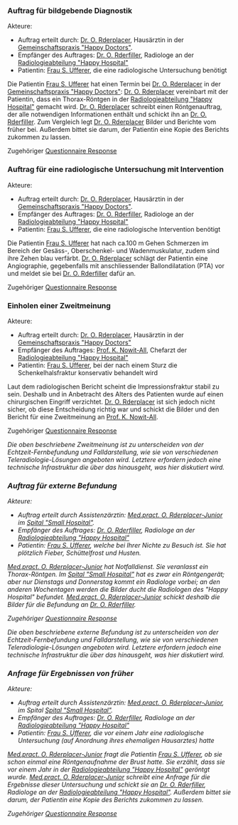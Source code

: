 
### Auftrag für bildgebende Diagnostik
Akteure:

* Auftrag erteilt durch: [Dr. O. Rderplacer](http://build.fhir.org/ig/hl7ch/ch-rad-order/Practitioner-PractORderplacer.html), Hausärztin in der [Gemeinschaftspraxis "Happy Doctors"](http://build.fhir.org/ig/hl7ch/ch-rad-order/Organization-OrgHappyDoctors.html).
* Empfänger des Auftrages: [Dr. O. Rderfiller](http://build.fhir.org/ig/hl7ch/ch-rad-order/Practitioner-PractORderfiller.html), Radiologe an der [Radiologieabteilung "Happy Hospital"](http://build.fhir.org/ig/hl7ch/ch-rad-order/Organization-OrgRadHappyHospital.html)
* Patientin: [Frau S. Ufferer](http://build.fhir.org/ig/hl7ch/ch-rad-order/Patient-PatSUfferer.html), die eine radiologische Untersuchung benötigt

Die Patientin [Frau S. Ufferer](http://build.fhir.org/ig/hl7ch/ch-rad-order/Patient-PatSUfferer.html) hat einen Termin bei [Dr. O. Rderplacer](http://build.fhir.org/ig/hl7ch/ch-rad-order/Practitioner-PractORderplacer.html) in der [Gemeinschaftspraxis "Happy Doctors"](http://build.fhir.org/ig/hl7ch/ch-rad-order/Organization-OrgHappyDoctors.html): [Dr. O. Rderplacer](http://build.fhir.org/ig/hl7ch/ch-rad-order/Practitioner-PractORderplacer.html) vereinbart mit der Patientin, dass ein Thorax-Röntgen in der [Radiologieabteilung "Happy Hospital"](http://build.fhir.org/ig/hl7ch/ch-rad-order/Organization-OrgRadHappyHospital.html) gemacht wird. [Dr. O. Rderplacer](http://build.fhir.org/ig/hl7ch/ch-rad-order/Practitioner-PractORderplacer.html) schreibt einen Röntgenauftrag, der alle notwendigen Informationen enthält und schickt ihn an [Dr. O. Rderfiller](http://build.fhir.org/ig/hl7ch/ch-rad-order/Practitioner-PractORderfiller.html). Zum Vergleich legt [Dr. O. Rderplacer](http://build.fhir.org/ig/hl7ch/ch-rad-order/Practitioner-PractORderplacer.html) Bilder und Berichte vom früher bei. Außerdem bittet sie darum, der Patientin eine Kopie des Berichts zukommen zu lassen.

Zugehöriger [Questionnaire Response](http://build.fhir.org/ig/hl7ch/ch-rad-order/QuestionnaireResponse-QuestionnaireResponseRadiologyOrderImagingRequest.html)


### Auftrag für eine radiologische Untersuchung mit Intervention
Akteure:

* Auftrag erteilt durch: [Dr. O. Rderplacer](http://build.fhir.org/ig/hl7ch/ch-rad-order/Practitioner-PractORderplacer.html), Hausärztin in der [Gemeinschaftspraxis "Happy Doctors"](http://build.fhir.org/ig/hl7ch/ch-rad-order/Organization-OrgHappyDoctors.html).
* Empfänger des Auftrages: [Dr. O. Rderfiller](http://build.fhir.org/ig/hl7ch/ch-rad-order/Practitioner-PractORderfiller.html), Radiologe an der [Radiologieabteilung "Happy Hospital"](http://build.fhir.org/ig/hl7ch/ch-rad-order/Organization-OrgRadHappyHospital.html)
* Patientin: [Frau S. Ufferer](http://build.fhir.org/ig/hl7ch/ch-rad-order/Patient-PatSUfferer.html), die eine radiologische Intervention benötigt

Die Patientin [Frau S. Ufferer](http://build.fhir.org/ig/hl7ch/ch-rad-order/Patient-PatSUfferer.html) hat nach ca.100 m Gehen Schmerzen im Bereich der Gesäss-, Oberschenkel- und Wadenmuskulatur, zudem sind ihre Zehen blau verfärbt. [Dr. O. Rderplacer](http://build.fhir.org/ig/hl7ch/ch-rad-order/Practitioner-PractORderplacer.html) schlägt der Patientin eine Angiographie, gegebenfalls mit anschliessender Ballondilatation (PTA) vor und meldet sie bei [Dr. O. Rderfiller](http://build.fhir.org/ig/hl7ch/ch-rad-order/Practitioner-PractORderfiller.html) dafür an.

Zugehöriger [Questionnaire Response](http://build.fhir.org/ig/hl7ch/ch-rad-order/QuestionnaireResponse-QuestionnaireResponseRadiologyOrderQuestionnaireResponseRadiologyOrderImagIntervent.html)


### Einholen einer Zweitmeinung
Akteure:

* Auftrag erteilt durch: [Dr. O. Rderplacer](http://build.fhir.org/ig/hl7ch/ch-rad-order/Practitioner-PractORderplacer.html), Hausärztin in der [Gemeinschaftspraxis "Happy Doctors"](http://build.fhir.org/ig/hl7ch/ch-rad-order/Organization-OrgHappyDoctors.html)
* Empfänger des Auftrages: [Prof. K. Nowit-All](http://build.fhir.org/ig/hl7ch/ch-rad-order/Practitioner-PractKNowit-All.html), Chefarzt der [Radiologieabteilung "Happy Hospital"](http://build.fhir.org/ig/hl7ch/ch-rad-order/Organization-OrgRadHappyHospital.html)
* Patientin: [Frau S. Ufferer](http://build.fhir.org/ig/hl7ch/ch-rad-order/Patient-PatSUfferer.html), bei der nach einem Sturz die Schenkelhalsfraktur konservativ behandelt wird

 Laut dem radiologischen Bericht scheint die Impressionsfraktur stabil zu sein. Deshalb und in Anbetracht des Alters des Patienten wurde auf einen chirurgischen Eingriff verzichtet. [Dr. O. Rderplacer](http://build.fhir.org/ig/hl7ch/ch-rad-order/Practitioner-PractORderplacer.html) ist sich jedoch nicht sicher, ob diese Entscheidung richtig war und schickt die Bilder und den Bericht für eine Zweitmeinung an [Prof. K. Nowit-All](http://build.fhir.org/ig/hl7ch/ch-rad-order/Practitioner-PractKNowit-All.html).

 Zugehöriger [Questionnaire Response](http://build.fhir.org/ig/hl7ch/ch-rad-order/QuestionnaireResponse-QuestionnaireResponseRadiologyOrderSecondOpinion.html)

<i>Die oben beschriebene Zweitmeinung ist zu unterscheiden von der Echtzeit-Fernbefundung und Falldarstellung, wie sie von verschiedenen Teleradiologie-Lösungen angeboten wird. Letztere erfordern jedoch eine technische Infrastruktur die über das hinausgeht, was hier diskutiert wird. <i>


### Auftrag für externe Befundung
Akteure:

* Auftrag erteilt durch Assistenzärztin: [Med.pract. O. Rderplacer-Junior](http://build.fhir.org/ig/hl7ch/ch-rad-order/Practitioner-PractORderplacerJunior.html) im [Spital "Small Hospital"](http://build.fhir.org/ig/hl7ch/ch-rad-order/Organization-OrgSmallHospital.html).
* Empfänger des Auftrages: [Dr. O. Rderfiller](http://build.fhir.org/ig/hl7ch/ch-rad-order/Practitioner-PractORderfiller.html), Radiologe an der [Radiologieabteilung "Happy Hospital"](http://build.fhir.org/ig/hl7ch/ch-rad-order/Organization-OrgRadHappyHospital.html)
* Patientin: [Frau S. Ufferer](http://build.fhir.org/ig/hl7ch/ch-rad-order/Patient-PatSUfferer.html), welche bei Ihrer Nichte zu Besuch ist. Sie hat plötzlich Fieber, Schüttelfrost und Husten.

 [Med.pract. O. Rderplacer-Junior](http://build.fhir.org/ig/hl7ch/ch-rad-order/Practitioner-PractORderplacerJunior.html) hat Notfalldienst. Sie veranlasst ein Thorax-Röntgen. Im [Spital "Small Hospital"](http://build.fhir.org/ig/hl7ch/ch-rad-order/Organization-OrgSmallHospital.html) hat es zwar ein Röntgengerät; aber nur Dienstags und Donnerstag kommt ein Radiologe vorbei; an den anderen Wochentagen werden die Bilder ducht die Radiologen des "Happy Hospital" befundet. [Med.pract. O. Rderplacer-Junior](http://build.fhir.org/ig/hl7ch/ch-rad-order/Practitioner-PractORderplacerJunior.html) schickt deshalb die Bilder für die Befundung an [Dr. O. Rderfiller](http://build.fhir.org/ig/hl7ch/ch-rad-order/Practitioner-PractORderfiller.html).

 Zugehöriger [Questionnaire Response](http://build.fhir.org/ig/hl7ch/ch-rad-order/QuestionnaireResponse-QuestionnaireResponseRadiologyOrderRemoteReporting.html)

<i>Die oben beschriebene externe Befundung ist zu unterscheiden von der Echtzeit-Fernbefundung und Falldarstellung, wie sie von verschiedenen Teleradiologie-Lösungen angeboten wird. Letztere erfordern jedoch eine technische Infrastruktur die über das hinausgeht, was hier diskutiert wird. <i>


### Anfrage für Ergebnissen von früher
Akteure:

* Auftrag erteilt durch Assistenzärztin: [Med.pract. O. Rderplacer-Junior](http://build.fhir.org/ig/hl7ch/ch-rad-order/Practitioner-PractORderplacerJunior.html), im Spital [Spital "Small Hospital"](http://build.fhir.org/ig/hl7ch/ch-rad-order/Organization-OrgSmallHospital.html).
* Empfänger des Auftrages: [Dr. O. Rderfiller](http://build.fhir.org/ig/hl7ch/ch-rad-order/Practitioner-PractORderfiller.html), Radiologe an der [Radiologieabteilung "Happy Hospital"](http://build.fhir.org/ig/hl7ch/ch-rad-order/Organization-OrgRadHappyHospital.html)
* Patientin: [Frau S. Ufferer](http://build.fhir.org/ig/hl7ch/ch-rad-order/Patient-PatSUfferer.html), die vor einem Jahr eine radiologische Untersuchung (auf Anordnung ihres ehemaligen Hausarztes) hatte

[Med.pract. O. Rderplacer-Junior](http://build.fhir.org/ig/hl7ch/ch-rad-order/Practitioner-PractORderplacerJunior.html) fragt die Patientin [Frau S. Ufferer](http://build.fhir.org/ig/hl7ch/ch-rad-order/Patient-PatSUfferer.html), ob sie schon einmal eine Röntgenaufnahme der Brust hatte. Sie erzählt, dass sie vor einem Jahr in der [Radiologieabteilung "Happy Hospital"](http://build.fhir.org/ig/hl7ch/ch-rad-order/Organization-OrgRadHappyHospital.html) geröntgt wurde. [Med.pract. O. Rderplacer-Junior](http://build.fhir.org/ig/hl7ch/ch-rad-order/Practitioner-PractORderplacerJunior.html) schreibt eine Anfrage für die Ergebnisse dieser Untersuchung und schickt sie an [Dr. O. Rderfiller](http://build.fhir.org/ig/hl7ch/ch-rad-order/Practitioner-PractORderfiller.html), Radiologe an der [Radiologieabteilung "Happy Hospital"](http://build.fhir.org/ig/hl7ch/ch-rad-order/Organization-OrgRadHappyHospital.html). Außerdem bittet sie darum, der Patientin eine Kopie des Berichts zukommen zu lassen.

Zugehöriger [Questionnaire Response](http://build.fhir.org/ig/hl7ch/ch-rad-order/QuestionnaireResponse-QuestionnaireResponseRadiologyOrderRequestPrevious.html)
